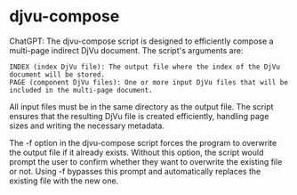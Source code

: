 djvu-compose 
============
ChatGPT:
The djvu-compose script is designed to efficiently compose a multi-page indirect DjVu document. The script's arguments are:

    INDEX (index DjVu file): The output file where the index of the DjVu document will be stored.
    PAGE (component DjVu files): One or more input DjVu files that will be included in the multi-page document.

All input files must be in the same directory as the output file. The script ensures that the resulting DjVu file is created efficiently, handling page sizes and writing the necessary metadata.

The -f option in the djvu-compose script forces the program to overwrite the output file if it already exists. Without this option, the script would prompt the user to confirm whether they want to overwrite the existing file or not. Using -f bypasses this prompt and automatically replaces the existing file with the new one.
